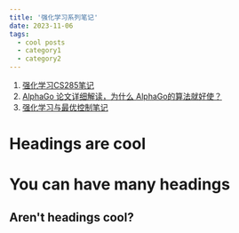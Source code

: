 ```yaml
---
title: '强化学习系列笔记'
date: 2023-11-06
tags:
  - cool posts
  - category1
  - category2
---
```


1. [强化学习CS285笔记](https://zhuanlan.zhihu.com/p/665299872)
2. [AlphaGo 论文详细解读，为什么 AlphaGo的算法就好使？](https://zhuanlan.zhihu.com/p/634880256)
3. [强化学习与最优控制笔记](https://zhuanlan.zhihu.com/p/259811173)

Headings are cool
======

You can have many headings
======

Aren't headings cool?
------
